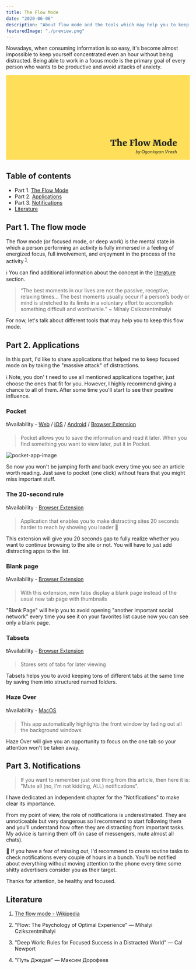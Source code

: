 ```yaml
---
title: The Flow Mode
date: "2020-06-06"
description: "About flow mode and the tools which may help you to keep this mode on!"
featuredImage: "./preview.png"
---
```


Nowadays, when consuming information is so easy, it's become almost impossible to keep yourself concentrated even an hour without being distracted. Being able to work in a focus mode is the primary goal of every person who wants to be productive and avoid attacks of anxiety.

![preview](./preview.png)

## Table of contents

- Part 1. [The Flow Mode](#part-1-the-flow-mode)
- Part 2. [Applications](#part-2-applications)
- Part 3. [Notifications](#part-3-notifications)
- [Literature](#literature)

## Part 1. The flow mode

The flow mode (or focused mode, or deep work) is the mental state in which a person performing an activity is fully immersed in a feeling of energized focus, full involvement, and enjoyment in the process of the activity <sup>[1](#literature)</sup>. 

ℹ️ You can find additional information about the concept in the [literature](#literature) section.

> “The best moments in our lives are not the passive, receptive, relaxing times… The best moments usually occur if a person’s body or mind is stretched to its limits in a voluntary effort to accomplish something difficult and worthwhile.” ~ Mihaly Csikszentmihalyi

For now, let's talk about different tools that may help you to keep this flow mode.

## Part 2. Applications

In this part, I'd like to share applications that helped me to keep focused mode on by taking the "massive attack" of distractions.

ℹ️ Note, you don' t need to use all mentioned applications together, just choose the ones that fit for you. However, I highly recommend giving a chance to all of them. After some time you'll start to see their positive influence.

### Pocket

❗️Availability - [Web](https://getpocket.com/) / [iOS](https://apps.apple.com/us/app/pocket-save-read-grow/id309601447) / [Android](https://play.google.com/store/apps/details?id=com.ideashower.readitlater.pro) / [Browser Extension](https://chrome.google.com/webstore/detail/save-to-pocket/niloccemoadcdkdjlinkgdfekeahmflj?hl=en)

> Pocket allows you to save the information and read it later. When you find something you want to view later, put it in Pocket.

![pocket-app-image](https://i.pinimg.com/originals/6e/06/05/6e06055fd7702f8e9b458b296087f475.png)

So now you won't be jumping forth and back every time you see an article worth reading. Just save to pocket (one click) without fears that you might miss important stuff.

### The 20-second rule

❗️Availability - [Browser Extension](https://chrome.google.com/webstore/detail/the-20-second-rule/mlonnhlhamjoopabmomhbdlddiomojpp?hl=en)

> Application that enables you to make distracting sites 20 seconds harder to reach by showing you loader 🔄

This extension will give you 20 seconds gap to fully realize whether you want to continue browsing to the site or not. You will have to just add distracting apps to the list.

### Blank page

❗️Availability - [Browser Extension](https://chrome.google.com/webstore/detail/empty-new-tab-page/dpjamkmjmigaoobjbekmfgabipmfilij)

> With this extension, new tabs display a blank page instead of the usual new tab page with thumbnails

"Blank Page" will help you to avoid opening "another important social network" every time you see it on your favorites list cause now you can see only a blank page.

### Tabsets

❗️Availability - [Browser Extension](https://chrome.google.com/webstore/detail/tabsets/ifohmndbcefggppiblfofpbkmdfmeing?hl=en)

> Stores sets of tabs for later viewing

Tabsets helps you to avoid keeping tons of different tabs at the same time by saving them into structured named folders.

### Haze Over

❗️Availability - [MacOS](https://hazeover.com/)

> This app automatically highlights the front window by fading out all the background windows

Haze Over will give you an opportunity to focus on the one tab so your attention won't be taken away.

## Part 3. Notifications

> If you want to remember just one thing from this article, then here it is: "Mute all (no, I'm not kidding, ALL) notifications".

I have dedicated an independent chapter for the "Notifications" to make clear its importance.

From my point of view, the role of notifications is underestimated. They are unnoticeable but very dangerous so I recommend to start following them and you'll understand how often they are distracting from important tasks. My advice is turning them off (in case of messengers, mute almost all chats).

🚫 If you have a fear of missing out, I'd recommend to create routine tasks to check notifications every couple of hours in a bunch. You'll be notified about everything without moving attention to the phone every time some shitty advertisers consider you as their target.

Thanks for attention, be healthy and focused.

## Literature

1. [The flow mode - Wikipedia](https://en.wikipedia.org/wiki/Flow_(psychology))
2. "Flow: The Psychology of Optimal Experience" — Mihalyi Czikszentmihalyi

3. "Deep Work: Rules for Focused Success in a Distracted World" — Cal Newport

4. "Путь Джедая" — Максим Дорофеев
